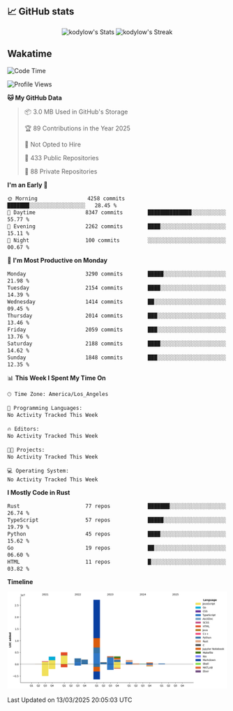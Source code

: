 ## 📈 GitHub stats
<!--START_SECTION:github-->
<div class="badges-githubstats">
  <p align="center">
    <img src="https://github-readme-stats.vercel.app/api?username=kodylow&theme=tokyonight&show_icons=true&hide_border=true&count_private=true" alt="kodylow's Stats" height="165">
    <img src="https://github-readme-streak-stats.herokuapp.com/?user=kodylow&theme=tokyonight&hide_border=true" alt="kodylow's Streak" height="165">
  </p>
</div>
<!--END_SECTION:github-->

## Wakatime 
<!--START_SECTION:waka-->
![Code Time](http://img.shields.io/badge/Code%20Time-1%2C294%20hrs%2031%20mins-blue)

![Profile Views](http://img.shields.io/badge/Profile%20Views-0-blue)

**🐱 My GitHub Data** 

> 📦 3.0 MB Used in GitHub's Storage 
 > 
> 🏆 89 Contributions in the Year 2025
 > 
> 🚫 Not Opted to Hire
 > 
> 📜 433 Public Repositories 
 > 
> 🔑 88 Private Repositories 
 > 
**I'm an Early 🐤** 

```text
🌞 Morning                4258 commits        ███████░░░░░░░░░░░░░░░░░░   28.45 % 
🌆 Daytime                8347 commits        ██████████████░░░░░░░░░░░   55.77 % 
🌃 Evening                2262 commits        ████░░░░░░░░░░░░░░░░░░░░░   15.11 % 
🌙 Night                  100 commits         ░░░░░░░░░░░░░░░░░░░░░░░░░   00.67 % 
```
📅 **I'm Most Productive on Monday** 

```text
Monday                   3290 commits        █████░░░░░░░░░░░░░░░░░░░░   21.98 % 
Tuesday                  2154 commits        ████░░░░░░░░░░░░░░░░░░░░░   14.39 % 
Wednesday                1414 commits        ██░░░░░░░░░░░░░░░░░░░░░░░   09.45 % 
Thursday                 2014 commits        ███░░░░░░░░░░░░░░░░░░░░░░   13.46 % 
Friday                   2059 commits        ███░░░░░░░░░░░░░░░░░░░░░░   13.76 % 
Saturday                 2188 commits        ████░░░░░░░░░░░░░░░░░░░░░   14.62 % 
Sunday                   1848 commits        ███░░░░░░░░░░░░░░░░░░░░░░   12.35 % 
```


📊 **This Week I Spent My Time On** 

```text
🕑︎ Time Zone: America/Los_Angeles

💬 Programming Languages: 
No Activity Tracked This Week

🔥 Editors: 
No Activity Tracked This Week

🐱‍💻 Projects: 
No Activity Tracked This Week

💻 Operating System: 
No Activity Tracked This Week
```

**I Mostly Code in Rust** 

```text
Rust                     77 repos            ███████░░░░░░░░░░░░░░░░░░   26.74 % 
TypeScript               57 repos            █████░░░░░░░░░░░░░░░░░░░░   19.79 % 
Python                   45 repos            ████░░░░░░░░░░░░░░░░░░░░░   15.62 % 
Go                       19 repos            ██░░░░░░░░░░░░░░░░░░░░░░░   06.60 % 
HTML                     11 repos            █░░░░░░░░░░░░░░░░░░░░░░░░   03.82 % 
```



**Timeline**

![Lines of Code chart](https://raw.githubusercontent.com/Kodylow/Kodylow/master/assets/bar_graph.png)


 Last Updated on 13/03/2025 20:05:03 UTC
<!--END_SECTION:waka-->

